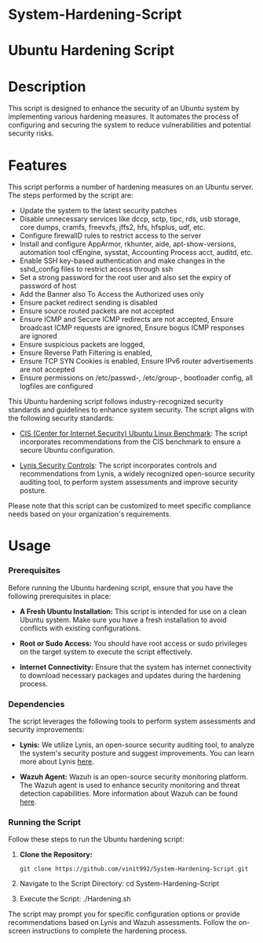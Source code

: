 # System-Hardening-Script
# Ubuntu Hardening Script 

# Description
This script is designed to enhance the security of an Ubuntu system by implementing various hardening measures. It automates the process of configuring and securing the system to reduce vulnerabilities and potential security risks.

# Features
This script performs a number of hardening measures on an Ubuntu server. The steps performed by the script are:

  - Update the system to the latest security patches
  - Disable unnecessary services like dccp, sctp, tipc, rds, usb storage, core dumps, cramfs, freevxfs, jffs2, hfs, hfsplus, udf, etc.
  - Configure firewallD rules to restrict access to the server
  - Install and configure AppArmor, rkhunter, aide, apt-show-versions, automation tool cfEngine, sysstat, Accounting Process acct, auditd, etc.
  - Enable SSH key-based authentication and make changes in the sshd_config files to restrict access through ssh
  - Set a strong password for the root user and also set the expiry of password of host
  - Add the Banner also To Access the Authorized uses only
  - Ensure packet redirect sending is disabled
  - Ensure source routed packets are not accepted
  - Ensure ICMP and Secure ICMP redirects are not accepted, Ensure broadcast ICMP requests are ignored, Ensure bogus ICMP responses are ignored
  - Ensure suspicious packets are logged, 
  - Ensure Reverse Path Filtering is enabled, 
  - Ensure TCP SYN Cookies is enabled, Ensure IPv6 router advertisements are not accepted
  - Ensure permissions on /etc/passwd-, /etc/group-, bootloader config, all logfiles are configured

  This Ubuntu hardening script follows industry-recognized security standards and guidelines to enhance system security. The script aligns with the following security standards:

- [CIS (Center for Internet Security) Ubuntu Linux Benchmark](https://www.cisecurity.org/cis-benchmarks/): The script incorporates recommendations from the CIS benchmark to ensure a secure Ubuntu configuration.
  
 - [Lynis Security Controls](https://cisofy.com/lynis/controls/): The script incorporates controls and recommendations from Lynis, a widely recognized open-source security auditing tool, to perform system assessments and improve security posture.

Please note that this script can be customized to meet specific compliance needs based on your organization's requirements.

# Usage

### Prerequisites

Before running the Ubuntu hardening script, ensure that you have the following prerequisites in place:

- **A Fresh Ubuntu Installation:** This script is intended for use on a clean Ubuntu system. Make sure you have a fresh installation to avoid conflicts with existing configurations.

- **Root or Sudo Access:** You should have root access or sudo privileges on the target system to execute the script effectively.

- **Internet Connectivity:** Ensure that the system has internet connectivity to download necessary packages and updates during the hardening process.

### Dependencies

The script leverages the following tools to perform system assessments and security improvements:

- **Lynis:** We utilize Lynis, an open-source security auditing tool, to analyze the system's security posture and suggest improvements. You can learn more about Lynis [here](https://cisofy.com/lynis/).

- **Wazuh Agent:** Wazuh is an open-source security monitoring platform. The Wazuh agent is used to enhance security monitoring and threat detection capabilities. More information about Wazuh can be found [here](https://wazuh.com/).

### Running the Script

Follow these steps to run the Ubuntu hardening script:

1. **Clone the Repository:**
   ```shell
   git clone https://github.com/vinit992/System-Hardening-Script.git

2. Navigate to the Script Directory:
  cd System-Hardening-Script
  
3. Execute the Script:
  ./Hardening.sh
  
The script may prompt you for specific configuration options or provide recommendations based on Lynis and Wazuh assessments. Follow the on-screen instructions to complete the hardening process.
